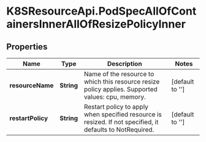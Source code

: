 # K8SResourceApi.PodSpecAllOfContainersInnerAllOfResizePolicyInner

## Properties

Name | Type | Description | Notes
------------ | ------------- | ------------- | -------------
**resourceName** | **String** | Name of the resource to which this resource resize policy applies. Supported values: cpu, memory. | [default to &#39;&#39;]
**restartPolicy** | **String** | Restart policy to apply when specified resource is resized. If not specified, it defaults to NotRequired. | [default to &#39;&#39;]


